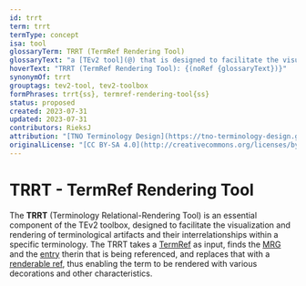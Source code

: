 ```yaml
---
id: trrt
term: trrt
termType: concept
isa: tool
glossaryTerm: TRRT (TermRef Rendering Tool)
glossaryText: "a [TEv2 tool](@) that is designed to facilitate the visualization and rendering of [TermRefs](@)."
hoverText: "TRRT (TermRef Rendering Tool): {(noRef {glossaryText})}"
synonymOf: trrt
grouptags: tev2-tool, tev2-toolbox
formPhrases: trrt{ss}, termref-rendering-tool{ss}
status: proposed
created: 2023-07-31
updated: 2023-07-31
contributors: RieksJ
attribution: "[TNO Terminology Design](https://tno-terminology-design.github.io/tev2-specifications/docs)"
originalLicense: "[CC BY-SA 4.0](http://creativecommons.org/licenses/by-sa/4.0/?ref=chooser-v1)"
---
```


# TRRT - TermRef Rendering Tool

The **TRRT** (Terminology Relational-Rendering Tool) is an essential component of the TEv2 toolbox, designed to facilitate the visualization and rendering of terminological artifacts and their interrelationships within a specific terminology. The TRRT takes a [TermRef](@) as input, finds the [MRG](@) and the [entry](mrg-entry@) therin that is being referenced, and replaces that with a [renderable ref](@), thus enabling the term to be rendered with various decorations and other characteristics.
